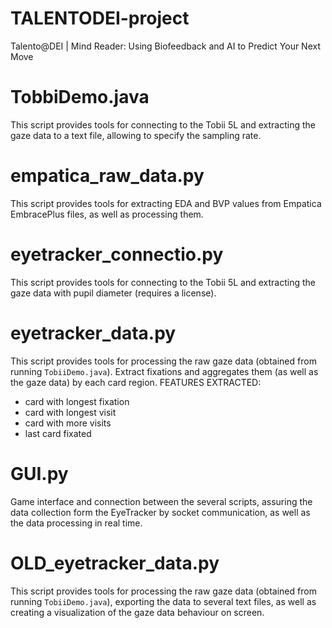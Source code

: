 # TALENTODEI-project
Talento@DEI | Mind Reader: Using Biofeedback and AI to Predict Your Next Move

# TobbiDemo.java
This script provides tools for connecting to the Tobii 5L and extracting the gaze data to a text file, allowing to specify the sampling rate.

# empatica_raw_data.py
This script provides tools for extracting EDA and BVP values from Empatica EmbracePlus files, as well as processing them.

# eyetracker_connectio.py
This script provides tools for connecting to the Tobii 5L and extracting the gaze data with pupil diameter (requires a license).

# eyetracker_data.py
This script provides tools for processing the raw gaze data (obtained from running `TobiiDemo.java`).
Extract fixations and aggregates them (as well as the gaze data) by each card region.
FEATURES EXTRACTED:
- card with longest fixation
- card with longest visit
- card with more visits
- last card fixated

# GUI.py
Game interface and connection between the several scripts, assuring the data collection form the EyeTracker by socket communication, as well as the data processing in real time.

# OLD_eyetracker_data.py
This script provides tools for processing the raw gaze data (obtained from running `TobiiDemo.java`), exporting the data to several text files, as well as creating a visualization of the gaze data behaviour on screen.